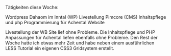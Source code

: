 Tätigkeiten diese Woche:

Wordpress Dahaom im Inntal (WP) Livestellung
Pimcore (CMS) Inhaltspflege und php Programmierung für Achental Website

Livestellung der WB Site lief ohne Probleme. Die Inhaltspflege und PHP Anpassungen für Achental liefen ebenfalls ohne Probleme.
Den Rest der Woche hatte ich etwas mehr Zeit und habe neben einem ausführlichen LESS Tutorial ein eigenen CSS3 Gridsystem erstellt.
